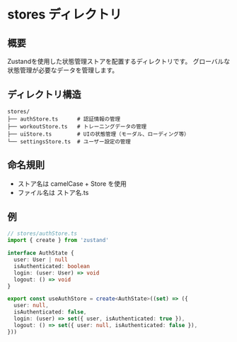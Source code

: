 # stores ディレクトリ

## 概要
Zustandを使用した状態管理ストアを配置するディレクトリです。
グローバルな状態管理が必要なデータを管理します。

## ディレクトリ構造
```
stores/
├── authStore.ts      # 認証情報の管理
├── workoutStore.ts   # トレーニングデータの管理
├── uiStore.ts        # UIの状態管理（モーダル、ローディング等）
└── settingsStore.ts  # ユーザー設定の管理
```

## 命名規則
- ストア名は camelCase + Store を使用
- ファイル名は ストア名.ts

## 例
```typescript
// stores/authStore.ts
import { create } from 'zustand'

interface AuthState {
  user: User | null
  isAuthenticated: boolean
  login: (user: User) => void
  logout: () => void
}

export const useAuthStore = create<AuthState>((set) => ({
  user: null,
  isAuthenticated: false,
  login: (user) => set({ user, isAuthenticated: true }),
  logout: () => set({ user: null, isAuthenticated: false }),
}))
```